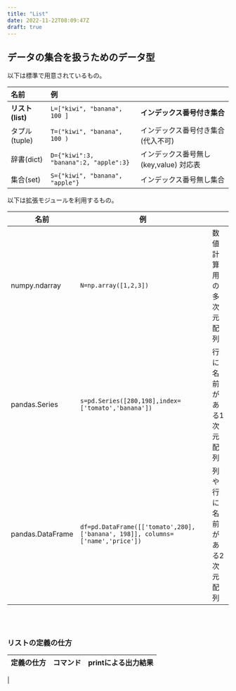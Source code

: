 ```yaml
---
title: "List"
date: 2022-11-22T08:09:47Z
draft: true
---
```


## データの集合を扱うためのデータ型

以下は標準で用意されているもの。

| 名前       |    例                       |                                                      |
|:-------------|:--------------------|:--------------------------------|
| **リスト(list)**   | ``L=["kiwi", "banana", 100 ]``  | **インデックス番号付き集合**               |
| タプル(tuple)| ``T=("kiwi", "banana", 100 )``      |インデックス番号付き集合(代入不可)       |
| 辞書(dict)  | ``D={"kiwi":3, "banana":2, "apple":3}`` | インデックス番号無し (key,value) 対応表 |
| 集合(set)   | ``S={"kiwi", "banana", "apple"}``     | インデックス番号無し集合                |

以下は拡張モジュールを利用するもの。

| 名前       |   例           |         |
|---|---|---|
| numpy.ndarray   | ``N=np.array([1,2,3])``  | 数値計算用の多次元配列 |
| pandas.Series | ``s=pd.Series([280,198],index=['tomato','banana'])``      | 行に名前がある1次元配列       |
| pandas.DataFrame | ``df=pd.DataFrame([['tomato',280],['banana', 198]], columns=['name','price'])`` | 列や行に名前がある2次元配列       |



<br><br>


### リストの定義の仕方

|定義の仕方|コマンド|printによる出力結果|
| --- | --- | --- |
|